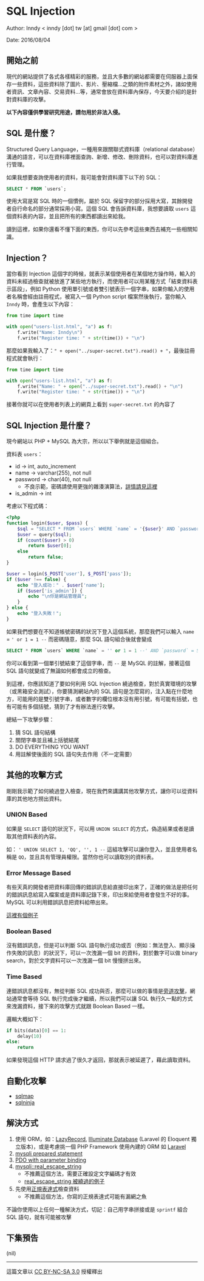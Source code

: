 # SQL Injection

Author: Inndy < inndy [dot] tw [at] gmail [dot] com >

Date: 2016/08/04

## 開始之前

現代的網站提供了各式各樣精彩的服務，並且大多數的網站都需要在伺服器上面保存一些資料，這些資料除了圖片、影片、壓縮檔...之類的附件素材之外，諸如使用者資訊、文章內容、交易資料...等，通常會放在資料庫內保存，今天要介紹的是針對資料庫的攻擊。

**以下內容僅供學習研究用途，請勿用於非法入侵。**

## SQL 是什麼？

Structured Query Language，一種用來跟關聯式資料庫（relational database）溝通的語言，可以在資料庫裡面查詢、新增、修改、刪除資料，也可以對資料庫進行管理。

如果我想要查詢使用者的資料，我可能會對資料庫下以下的 SQL：

```sql
SELECT * FROM `users`;
```

使用大寫是寫 SQL 時的一個慣例，屬於 SQL 保留字的部分採用大寫，其餘開發者自行命名的部分通常採用小寫。這個 SQL 會告訴資料庫，我想要讀取 `users` 這個資料表的內容，並且把所有的東西都讀出來給我。

讀到這裡，如果你還看不懂下面的東西，你可以先參考這些東西去補充一些相關知識。

## Injection？

當你看到 Injection 這個字的時候，就表示某個使用者在某個地方操作時，輸入的資料未經過檢查就被放進了某些地方執行，而使用者可以用某種方式「結束資料表示區段」，例如 Python 使用單引號或者雙引號表示一個字串，如果你輸入的使用者名稱會經由註冊程式，被寫入一個 Python script 檔案然後執行，當你輸入 `Inndy` 時，會產生以下內容：

```python
from time import time

with open("users-list.html", "a") as f:
    f.write("Name: Inndy\n")
    f.write("Register time: " + str(time()) + "\n")
```

那麼如果我輸入了：`" + open("../super-secret.txt").read() + "`，最後註冊程式就會執行：

```python
from time import time

with open("users-list.html", "a") as f:
    f.write("Name: " + open("../super-secret.txt").read() + "\n")
    f.write("Register time: " + str(time()) + "\n")
```

接著你就可以在使用者列表上的網頁上看到 `super-secret.txt` 的內容了

## SQL Injection 是什麼？

現今網站以 PHP + MySQL 為大宗，所以以下舉例就是這個組合。

資料表 `users`：

- id -> int, auto_increment
- name -> varchar(255), not null
- password -> char(40), not null
    - 不良示範，密碼請使用更強的雜湊演算法，[詳情請見這裡](000-201607-1.不要儲存明文密碼.md)
- is_admin -> int

考慮以下程式碼：

```php
<?php
function login($user, $pass) {
    $sql = "SELECT * FROM `users` WHERE `name` = '{$user}' AND `password` = SHA1('{$pass}')";
    $user = query($sql);
    if (count($user) > 0)
        return $user[0];
    else
        return false;
}

$user = login($_POST['user'], $_POST['pass']);
if ($user !== false) {
    echo "登入成功：" . $user['name'];
    if ($user['is_admin']) {
        echo "\n你是網站管理員";
    }
} else {
    echo "登入失敗！";
}
```

如果我們想要在不知道帳號密碼的狀況下登入這個系統，那麼我們可以輸入 `name` = `' or 1 = 1 --` 而密碼隨意，那麼 SQL 語句組合後就會變成

```sql
SELECT * FROM `users` WHERE `name` = '' or 1 = 1 --' AND `password` = SHA1('123123123')
```

你可以看到第一個單引號結束了這個字串，而 `--` 是 MySQL 的註解，接著這個 SQL 語句就變成了無論如何都會成立的檢查。

到這裡，你應該知道了要如何利用 SQL Injection 繞過檢查，對於真實環境的攻擊（或黑箱安全測試），你要猜測網站內的 SQL 語句是怎麼寫的，注入點在什麼地方，可能用的是雙引號字串，或者數字的欄位根本沒有用引號，有可能有括號，也有可能有多個括號，猜到了才有辦法進行攻擊。

總結一下攻擊步驟：

1. 猜 SQL 語句結構
2. 關閉字串並且補上括號結尾
3. DO EVERYTHING YOU WANT
4. 用註解使後面的 SQL 語句失去作用（不一定需要）

## 其他的攻擊方式

剛剛我示範了如何繞過登入檢查，現在我們來講講其他攻擊方式，讓你可以從資料庫的其他地方撈出資料。

### UNION Based

如果是 `SELECT` 語句的狀況下，可以用 `UNION SELECT` 的方式，偽造結果或者是讀取其他資料表的內容。

如： `' UNION SELECT 1, 'QQ', '', 1 --` 這組攻擊可以讓你登入，並且使用者名稱是 `QQ`，並且具有管理員權限。當然你也可以讀取別的資料表。

### Error Message Based

有些天真的開發者把資料庫回傳的錯誤訊息給直接印出來了，正確的做法是把任何的錯誤訊息給寫入檔案或是資料庫記錄下來，印出來給使用者會發生不好的事。MySQL 可以利用錯誤訊息把資料給帶出來。

[這裡有個例子](https://www.notsosecure.com/mysql-exploitation-with-error-messages/)

### Boolean Based

沒有錯誤訊息，但是可以判斷 SQL 語句執行成功或否（例如：無法登入、顯示操作失敗的訊息）的狀況下，可以一次洩漏一個 bit 的資料，對於數字可以做 binary search，對於文字資料可以一次洩漏一個 bit 慢慢拼出來。

### Time Based

連錯誤訊息都沒有，無從判斷 SQL 成功與否，那麼可以做的事情是[旁道攻擊](https://en.wikipedia.org/wiki/Side-channel_attack)，網站通常會等待 SQL 執行完成後才繼續，所以我們可以讓 SQL 執行久一點的方式來洩漏資料，接下來的攻擊方式就跟 Boolean Based 一樣。

邏輯大概如下：

```python
if bits(data)[0] == 1:
    delay(10)
else:
    return
```

如果發現這個 HTTP 請求過了很久才返回，那就表示被延遲了，藉此讀取資料。

## 自動化攻擊

- [sqlmap](http://sqlmap.org/)
- [sqlninja](http://sqlninja.sourceforge.net/)

## 解決方式

1. 使用 ORM，如：[LazyRecord](https://github.com/corneltek/LazyRecord), [Illuminate Database](https://github.com/illuminate/database) (Laravel 的 Eloquent 獨立版本)，或是考慮挑一個 PHP Framework 使用內建的 ORM 如 [Laravel](https://laravel.com/)
2. [mysqli prepared statement](http://php.net/manual/en/mysqli.quickstart.prepared-statements.php)
3. [PDO with parameter binding](http://php.net/manual/en/pdostatement.bindparam.php)
4. [mysqli::real\_escape\_string](http://php.net/manual/en/mysqli.real-escape-string.php)
    - 不推薦這個方法，需要正確設定文字編碼才有效
    - [real\_escape\_string 被繞過的例子](http://stackoverflow.com/questions/5741187/sql-injection-that-gets-around-mysql-real-escape-string)
5. 先使用[正規表達式](https://zh.wikipedia.org/wiki/正規表達式)檢查資料
    - 不推薦這個方法，你寫的正規表達式可能有漏網之魚

不論你使用以上任何一種解決方式，切記：自己用字串拼接或是 `sprintf` 組合 SQL 語句，就有可能被攻擊

## 下集預告

(nil)

---

這篇文章以 [CC BY-NC-SA 3.0](https://creativecommons.org/licenses/by-nc-sa/3.0/tw/) 授權釋出
